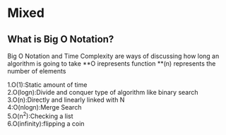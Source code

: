 # Mixed

## What is Big O Notation?


Big O Notation and Time Complexity are ways of discussing how long an algorithm is going to take 
**O irepresents function
**(n) represents the number of elements

1.O(1):Static amount of time<br>
2.O(logn):Divide and conquer type of algorithm like binary search<br>
3.O(n):Directly and linearly linked with N<br>
4:O(nlogn):Merge Search<br>
5.O(n<sup>2</sup>):Checking a list<br>
6.O(infinity):flipping a coin<br>

